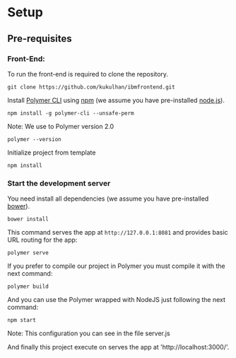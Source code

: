# Setup

## Pre-requisites
### Front-End:
To run the front-end is required to clone the repository.

    git clone https://github.com/kukulhan/ibmfrontend.git

Install [Polymer CLI](https://github.com/Polymer/polymer-cli) using
[npm](https://www.npmjs.com) (we assume you have pre-installed [node.js](https://nodejs.org)).

    npm install -g polymer-cli --unsafe-perm

Note: We use to Polymer version 2.0

    polymer --version

Initialize project from template

    npm install

### Start the development server

You need install all dependencies (we assume you have pre-installed [bower](https://bower.io/)).

    bower install

This command serves the app at `http://127.0.0.1:8081` and provides basic URL routing for the app:

    polymer serve

If you prefer to compile our project in Polymer you must compile it with the next command:

    polymer build

And you can use the Polymer wrapped with NodeJS just following the next command:

    npm start

Note: This configuration you can see in the file server.js

And finally this project execute on serves the app at 'http://localhost:3000/'.
